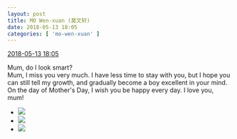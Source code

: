 ```yaml
---
layout: post
title: MO Wen-xuan (莫文轩)
date: 2018-05-13 18:05
categories: [ 'mo-wen-xuan' ]
---
```


<div class="weibo-info">
  <a href="https://weibo.com/6505418468/GgtMAeaos">2018-05-13 18:05</a>
</div>

Mum, do I look smart?  
Mum, I miss you very much. I have less time to stay with you, but I hope you can still tell my growth, and gradually become a boy  excellent in your mind. On the day of Mother's Day, I wish you be happy every day. I love you, mum!

<!-- more -->

<ul class="weibo-pic-list-1">
  <li class="weibo-pic">
    <a href="//wx4.sinaimg.cn/mw690/0076g4wkgy1fr9v5c2vfej34532etnpf.jpg"><img src="//wx4.sinaimg.cn/thumb150/0076g4wkgy1fr9v5c2vfej34532etnpf.jpg"/></a>
  </li>
  <li class="weibo-pic">
    <a href="//wx3.sinaimg.cn/mw690/0076g4wkgy1fr9v5dffwhj30qo141gqf.jpg"><img src="//wx3.sinaimg.cn/thumb150/0076g4wkgy1fr9v5dffwhj30qo141gqf.jpg"/></a>
  </li>
  <li class="weibo-pic">
    <a href="//wx4.sinaimg.cn/mw690/0076g4wkgy1fr9v58i0zgj30qo140n1j.jpg"><img src="//wx4.sinaimg.cn/thumb150/0076g4wkgy1fr9v58i0zgj30qo140n1j.jpg"/></a>
  </li>
</ul>
